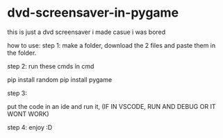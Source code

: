 # dvd-screensaver-in-pygame
this is just a dvd screensaver i made casue i was bored

how to use:
step 1:
make a folder, download the 2 files and paste them in the folder.

step 2: run these cmds in cmd

pip install random
pip install pygame

step 3:

put the code in an ide and run it, (IF IN VSCODE, RUN AND DEBUG OR IT WONT WORK)

step 4:
enjoy :D
